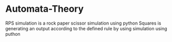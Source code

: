 # Automata-Theory
RPS simulation is a rock paper scissor simulation using python
Squares is generating an output according to the defined rule by using simulation using puthon
